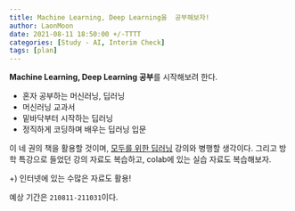 ```yaml
---
title: Machine Learning, Deep Learning을  공부해보자!
author: LaonMoon
date: 2021-08-11 18:50:00 +/-TTTT
categories: [Study - AI, Interim Check]
tags: [plan]
---
```


**Machine Learning, Deep Learning 공부**를 시작해보려 한다.
- 혼자 공부하는 머신러닝, 딥러닝
- 머신러닝 교과서
- 밑바닥부터 시작하는 딥러닝
- 정직하게 코딩하며 배우는 딥러닝 입문

이 네 권의 책을 활용할 것이며, [모두를 위한 딥러닝](https://www.youtube.com/playlist?list=PLlMkM4tgfjnLSOjrEJN31gZATbcj_MpUm) 강의와 병행할 생각이다. 그리고 방학 특강으로 들었던 강의 자료도 복습하고, colab에 있는 실습 자료도 복습해보자.

+) 인터넷에 있는 수많은 자료도 활용!

예상 기간은 `210811-211031`이다.
